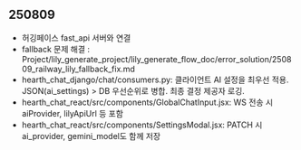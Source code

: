 ## 250809
- 허깅페이스 fast_api 서버와 연결
- fallback 문제 해결 : Project/lily_generate_project/lily_generate_flow_doc/error_solution/250809_railway_lily_fallback_fix.md
- hearth_chat_django/chat/consumers.py: 클라이언트 AI 설정을 최우선 적용. JSON(ai_settings) > DB 우선순위로 병합. 최종 결정 제공자 로깅.
- hearth_chat_react/src/components/GlobalChatInput.jsx: WS 전송 시 aiProvider, lilyApiUrl 등 포함
- hearth_chat_react/src/components/SettingsModal.jsx: PATCH 시 ai_provider, gemini_model도 함께 저장